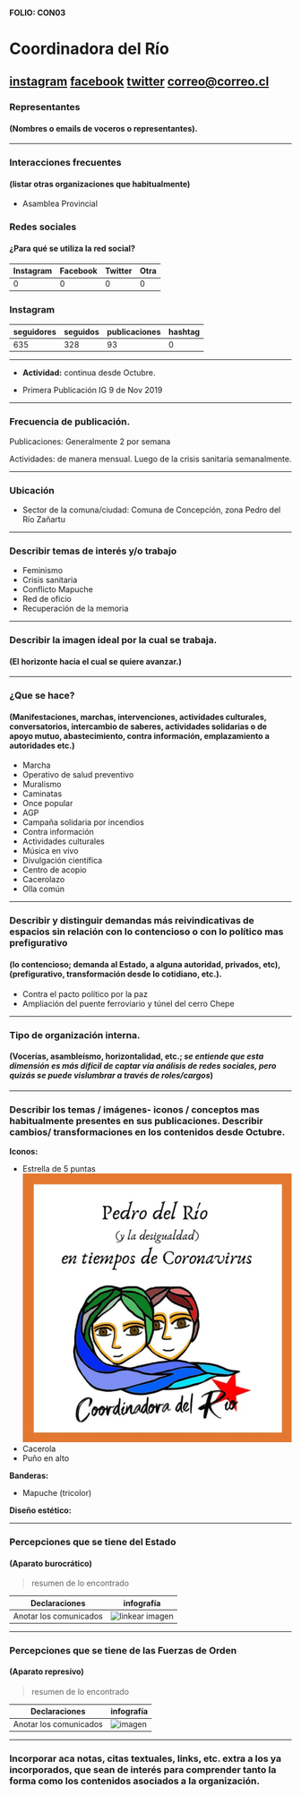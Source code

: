 #### FOLIO: CON03
# Coordinadora del Río

[instagram](https://www.instagram.com/coordinadora.delrio/)
[facebook](https://www.facebook.com/Coordinadora-del-Río-108180527307273/)
[twitter]()
<correo@correo.cl>
---

### Representantes
#### (Nombres o emails de voceros o representantes).

---
### Interacciones frecuentes
#### (listar otras organizaciones que habitualmente)

* Asamblea Provincial 

### Redes sociales
#### ¿Para qué se utiliza la red social?
| Instagram | Facebook | Twitter | Otra 
|---|---|---|---|
|0|0|0|0|

### **Instagram**
| seguidores | seguidos | publicaciones | hashtag |
|---|---|---|---|
|635|328|93|0|

---

* **Actividad:** continua desde Octubre.  

* Primera Publicación IG 9 de Nov 2019 

---
### Frecuencia de publicación.

Publicaciones: Generalmente 2 por semana 

Actividades: de manera mensual. Luego de la crisis sanitaria semanalmente.  

---
### Ubicación
* Sector de la comuna/ciudad: Comuna de Concepción, zona Pedro del Río Zañartu

---
### Describir temas de interés y/o trabajo

* Feminismo 
* Crisis sanitaria 
* Conflicto Mapuche 
* Red de oficio 
* Recuperación de la memoria 

---
### Describir la imagen ideal por la cual se trabaja.
#### (El horizonte hacia el cual se quiere avanzar.)

---
### ¿Que se hace?
#### (Manifestaciones, marchas, intervenciones, actividades culturales, conversatorios, intercambio de saberes, actividades solidarias o de apoyo mutuo, abastecimiento, contra información, emplazamiento a autoridades etc.)

* Marcha 
* Operativo de salud preventivo 
* Muralismo 
* Caminatas 
* Once popular 
* AGP 
* Campaña solidaria por incendios 
* Contra información 
* Actividades culturales
* Música en vivo
* Divulgación científica
* Centro de acopio 
* Cacerolazo 
* Olla común 

---
### Describir y distinguir demandas más reivindicativas de espacios sin relación con lo contencioso o con lo político mas prefigurativo
#### (lo contencioso; demanda al Estado, a alguna autoridad, privados, etc), (prefigurativo, transformación desde lo cotidiano, etc.).

* Contra el pacto político por la paz 
* Ampliación del puente ferroviario y túnel del cerro Chepe 
---
### Tipo de organización interna.
#### (Vocerías, asambleísmo, horizontalidad, etc.; *se entiende que esta dimensión es más difícil de captar vía análisis de redes sociales, pero quizás se puede vislumbrar a través de roles/cargos*)

---
### Describir los temas / imágenes- iconos / conceptos mas habitualmente presentes en sus publicaciones. Describir cambios/ transformaciones en los contenidos desde Octubre.

**Iconos:**

* Estrella de 5 puntas 
![ima](93828496_541224843469272_1146893204418041516_n.jpg)
* Cacerola 
* Puño en alto  

**Banderas:**

* Mapuche (tricolor)

**Diseño estético:**

> 

---
### Percepciones que se tiene del Estado
#### (Aparato burocrático)
> resumen de lo encontrado

| Declaraciones | infografía | 
|---|---|
|Anotar los comunicados | ![linkear imagen]() |

---
### Percepciones que se tiene de las Fuerzas de Orden
#### (Aparato represivo)
> resumen de lo encontrado

| Declaraciones | infografía | 
|---|---|
|Anotar los comunicados | ![imagen]() |

---
### Incorporar aca notas, citas textuales, links, etc. extra a los ya incorporados, que sean de interés para comprender tanto la forma como los contenidos asociados a la organización.
